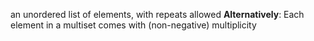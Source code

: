 an unordered list of elements, with repeats allowed
**Alternatively**: Each element in a multiset comes with (non-negative) multiplicity